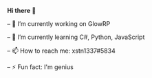 **Hi there** 👋

– 🔭 I’m currently working on GlowRP

– 🌱 I’m currently learning C#, Python, JavaScript

– 📫 How to reach me: xstn1337#5834

– ⚡ Fun fact: I'm genius
